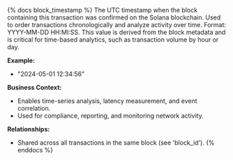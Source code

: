 {% docs block_timestamp %}
The UTC timestamp when the block containing this transaction was confirmed on the Solana blockchain. Used to order transactions chronologically and analyze activity over time. Format: YYYY-MM-DD HH:MI:SS. This value is derived from the block metadata and is critical for time-based analytics, such as transaction volume by hour or day.

**Example:**
- "2024-05-01 12:34:56"

**Business Context:**
- Enables time-series analysis, latency measurement, and event correlation.
- Used for compliance, reporting, and monitoring network activity.

**Relationships:**
- Shared across all transactions in the same block (see 'block_id').
{% enddocs %}